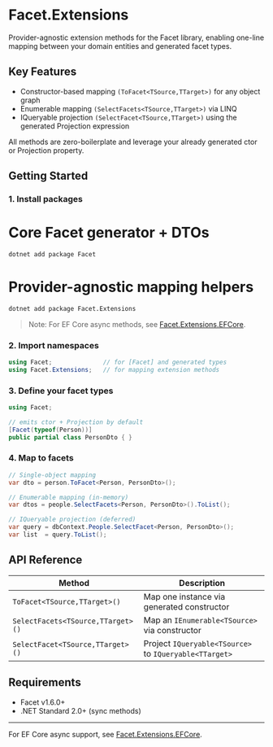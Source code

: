# Facet.Extensions

Provider-agnostic extension methods for the Facet library, enabling one-line mapping between your domain entities and generated facet types.

## Key Features

- Constructor-based mapping `(ToFacet<TSource,TTarget>)` for any object graph
- Enumerable mapping `(SelectFacets<TSource,TTarget>)` via LINQ
- IQueryable projection `(SelectFacet<TSource,TTarget>)` using the generated Projection expression

All methods are zero-boilerplate and leverage your already generated ctor or Projection property.

## Getting Started

### 1. Install packages

# Core Facet generator + DTOs

```bash
dotnet add package Facet
```

# Provider-agnostic mapping helpers

```bash
dotnet add package Facet.Extensions
```

> Note: For EF Core async methods, see [Facet.Extensions.EFCore](https://www.nuget.org/packages/Facet.Extensions.EFCore).

### 2. Import namespaces

```csharp
using Facet;              // for [Facet] and generated types
using Facet.Extensions;   // for mapping extension methods
```

### 3. Define your facet types

```csharp
using Facet;

// emits ctor + Projection by default
[Facet(typeof(Person))]
public partial class PersonDto { }
```

### 4. Map to facets

```csharp
// Single-object mapping
var dto = person.ToFacet<Person, PersonDto>();

// Enumerable mapping (in-memory)
var dtos = people.SelectFacets<Person, PersonDto>().ToList();

// IQueryable projection (deferred)
var query = dbContext.People.SelectFacet<Person, PersonDto>();
var list  = query.ToList();
```

## API Reference

| Method |  Description    |
| ------- |------
| `ToFacet<TSource,TTarget>()`    |   Map one instance via generated constructor  |
| `SelectFacets<TSource,TTarget>()`     |  Map an `IEnumerable<TSource>` via constructor   |
| `SelectFacet<TSource,TTarget>()`    |  Project `IQueryable<TSource>` to `IQueryable<TTarget>`   |

## Requirements

- Facet v1.6.0+
- .NET Standard 2.0+ (sync methods)

---

For EF Core async support, see [Facet.Extensions.EFCore](https://www.nuget.org/packages/Facet.Extensions.EFCore).
